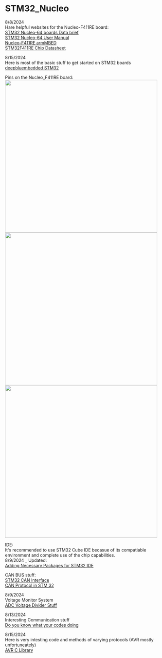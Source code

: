 # STM32_Nucleo

8/8/2024 <br/>
Hare helpful websites for the Nucleo-F411RE board: <br/>
[STM32 Nucleo-64 boards Data brief](https://www.st.com/content/ccc/resource/technical/document/data_brief/c8/3c/30/f7/d6/08/4a/26/DM00105918.pdf/files/DM00105918.pdf/jcr:content/translations/en.DM00105918.pdf)<br/>
[STM32 Nucleo-64 User Manual](https://github.com/user-attachments/files/16553691/dm00105823-stm32-nucleo-64-boards-mb1136-stmicroelectronics.pdf) <br/>
[Nucleo-F411RE armMBED](https://os.mbed.com/platforms/ST-Nucleo-F411RE/) <br/>
[STM32F411RE Chip Datasheet](https://www.st.com/resource/en/datasheet/stm32f411re.pdf) <br/>

8/15/2024 <br/>
Here is most of the basic stuff to get started on STM32 boards <br/>
[deepbluembedded STM32](https://deepbluembedded.com/stm32-ecosystem-development-environment-setup/) <br/>

Pins on the Nucleo_F411RE board: <br/>
<img src = "https://github.com/user-attachments/assets/d5fc73be-4e2c-45d1-bbae-4f7fcf48eed7" width = "500"> <br/>
<img src = "https://github.com/user-attachments/assets/013dcc2b-3529-43aa-9514-e489ef920f90" width = "500"> <br/>
<img src = "https://github.com/user-attachments/assets/361c6bc9-bb26-4c9f-ab38-1c04c84cfe4f" width = "500"> <br/>

IDE: <br/>
It's recommended to use STM32 Cube IDE becasue of its compatiable environment and complete use of the chip capabilities. <br/>
8/9/2024 _ Updated: <br/>
[Adding Necessary Packages for STM32 IDE](https://stackoverflow.com/questions/65905606/stm32cubeide-reports-firmware-package-is-missing) <br/>

CAN BUS stuff: <br/>
[STM32 CAN Interface](https://www.instructables.com/STM32-CAN-Interface/) <br/>
[CAN Protocol in STM 32](https://controllerstech.com/can-protocol-in-stm32/) <br/>

8/9/2024 <br/>
Voltage Monitor System <br/>
[ADC Voltage Divider Stuff](https://electronics.stackexchange.com/questions/42710/how-to-read-high-voltages-on-microcontroller) <br/>

8/13/2024 <br/>
Interesting Communication stuff <br/>
[Do you know what your codes doing](https://mansfield-devine.com/speculatrix/2018/01/do-you-know-what-your-codes-doing/) <br/>

8/15/2024 <br/>
Here is very intesting code and methods of varying protocols (AVR mostly unfortuneately) <br/>
[AVR C Library](https://exploreembedded.com/wiki/AVR_C_Library) <br/>
